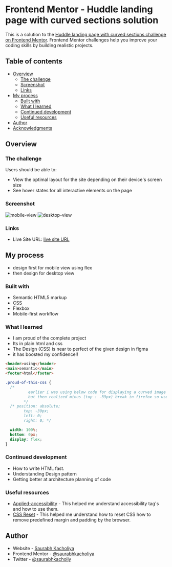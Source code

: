 # Frontend Mentor - Huddle landing page with curved sections solution

This is a solution to the [Huddle landing page with curved sections challenge on Frontend Mentor](https://www.frontendmentor.io/challenges/huddle-landing-page-with-curved-sections-5ca5ecd01e82137ec91a50f2). Frontend Mentor challenges help you improve your coding skills by building realistic projects.

## Table of contents

- [Overview](#overview)
  - [The challenge](#the-challenge)
  - [Screenshot](#screenshot)
  - [Links](#links)
- [My process](#my-process)
  - [Built with](#built-with)
  - [What I learned](#what-i-learned)
  - [Continued development](#continued-development)
  - [Useful resources](#useful-resources)
- [Author](#author)
- [Acknowledgments](#acknowledgments)

## Overview

### The challenge

Users should be able to:

- View the optimal layout for the site depending on their device's screen size
- See hover states for all interactive elements on the page

### Screenshot

![mobile-view](./mobileView.png) ![desktop-view](./desktopView.png)

### Links

- Live Site URL: [live site URL](https://saurabhkacholiya.github.io/huddle-landing-page/)

## My process

- design first for mobile view using flex
- then design for desktop view

### Built with

- Semantic HTML5 markup
- CSS
- Flexbox
- Mobile-first workflow

### What I learned

- I am proud of the complete project
- Its in plain html and css
- The Design (CSS) is near to perfect of the given design in figma
- it has boosted my confidence!!

```html
<header>using</header>
<main>semantic</main>
<footer>html</footer>
```

```css
.proud-of-this-css {
  /* 
          earlier i was using below code for displaying a curved image 
          but then realized minus (top : -39px) break in firefox so used the other section
        */
  /* position: absolute;
        top: -39px;
        left: 0;
        right: 0; */

  width: 100%;
  bottom: 0px;
  display: flex;
}
```

### Continued development

- How to write HTML fast.
- Understanding Design pattern
- Getting better at architecture planning of code

### Useful resources

- [Applied-accessibility](https://www.freecodecamp.org/learn/responsive-web-design/applied-accessibility/) - This helped me understand accessibility tag's and how to use them.
- [CSS Reset](https://piccalil.li/blog/a-modern-css-reset) - This helped me understand how to reset CSS how to remove predefined margin and padding by the browser.

## Author

- Website - [Saurabh Kacholiya](https://github.com/saurabhkacholiya)
- Frontend Mentor - [@saurabhkacholiya](https://www.frontendmentor.io/profile/saurabhkacholiya)
- Twitter - [@saurabhkacholiy](https://twitter.com/saurabhkacholiy)
